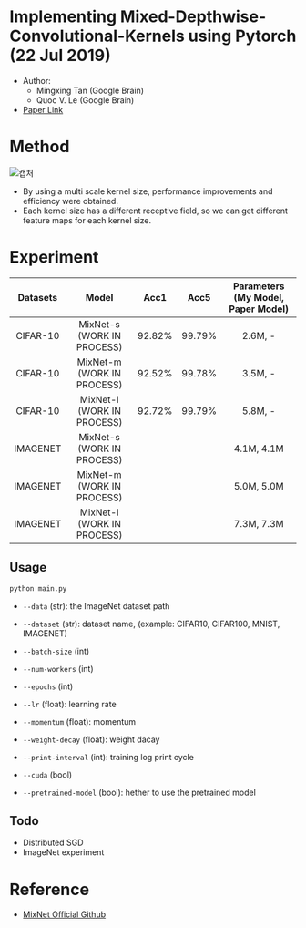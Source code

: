 # Implementing Mixed-Depthwise-Convolutional-Kernels using Pytorch (22 Jul 2019)
- Author:
  - Mingxing Tan (Google Brain)
  - Quoc V. Le (Google Brain)
- [Paper Link](https://arxiv.org/abs/1907.09595?context=cs.LG)

# Method
![캡처](https://user-images.githubusercontent.com/22078438/62100515-fbdabe00-b2cc-11e9-950d-e02da609f60b.PNG)
- By using a multi scale kernel size, performance improvements and efficiency were obtained.
- Each kernel size has a different receptive field, so we can get different feature maps for each kernel size.

# Experiment

| Datasets | Model | Acc1 | Acc5 | Parameters (My Model, Paper Model)
| :---: | :---: | :---: | :---: | :---: |
CIFAR-10 | MixNet-s (WORK IN PROCESS) | 92.82% | 99.79% | 2.6M, -
CIFAR-10 | MixNet-m (WORK IN PROCESS) | 92.52% | 99.78% | 3.5M, -
CIFAR-10 | MixNet-l (WORK IN PROCESS) | 92.72% | 99.79% | 5.8M, -
IMAGENET | MixNet-s (WORK IN PROCESS) | | | 4.1M, 4.1M
IMAGENET | MixNet-m (WORK IN PROCESS) | | | 5.0M, 5.0M
IMAGENET | MixNet-l (WORK IN PROCESS) | | | 7.3M, 7.3M

## Usage
```python
python main.py
```
- `--data` (str): the ImageNet dataset path
- `--dataset` (str): dataset name, (example: CIFAR10, CIFAR100, MNIST, IMAGENET)
- `--batch-size` (int)
- `--num-workers` (int)
- `--epochs` (int)

- `--lr` (float): learning rate
- `--momentum` (float): momentum
- `--weight-decay` (float): weight dacay
- `--print-interval` (int): training log print cycle
- `--cuda` (bool)
- `--pretrained-model` (bool): hether to use the pretrained model

## Todo
- Distributed SGD
- ImageNet experiment

# Reference
- [MixNet Official Github](https://github.com/tensorflow/tpu/blob/master/models/official/mnasnet/mixnet/README.md)
